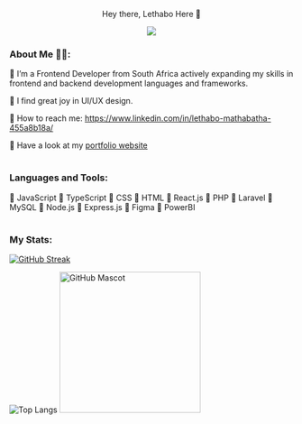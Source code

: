 <p align="center">

  <p align="center">
  <span>Hey there, Lethabo Here 👋</span>
    
</p>




<p align="center">
  <!-- Typing SVG by DenverCoder1 - https://github.com/DenverCoder1/readme-typing-svg -->
  <a href="https://github.com/DenverCoder1/readme-typing-svg">
    <img src="https://readme-typing-svg.demolab.com/?lines=Frontend%20Developer.;Budding%20UI%2FUX%20Designer.;Data%20Analytics%20Enthusiast.;Always%20learning%20new%20things!&font=Fira%20Code&center=true&width=440&height=45&color=f5b616&vCenter=true&pause=1000&size=22" /></a>
</p>





### About Me 👩‍💻:

🔆 I’m a Frontend Developer from South Africa actively expanding my skills in frontend and backend development languages and frameworks.

🔆 I find great joy in UI/UX design. 

🔆 How to reach me: https://www.linkedin.com/in/lethabo-mathabatha-455a8b18a/

🔆 Have a look at my [portfolio website](https://lethabomathabatha.github.io/lethabo-portfolio/)


#
### Languages and Tools:
🔆 JavaScript   🔅 TypeScript   🔆 CSS     🔆 HTML    🔅 React.js    🔅 PHP    🔅 Laravel    🔅 MySQL    🔅 Node.js    🔅 Express.js    🔅 Figma    🔅 PowerBI


#
### My Stats:
[![GitHub Streak](https://streak-stats.demolab.com?user=lethabomathabatha&theme=vision-friendly-dark&border_radius=8&exclude_days=Sun%2CSat&card_width=980)](https://git.io/streak-stats)                                                                                      

![Top Langs](https://github-readme-stats.vercel.app/api/top-langs/?username=anuraghazra&layout=compact)
<img src="https://github.com/lethabomathabatha/lethabomathabatha/assets/118384529/74d42b31-1ed1-458d-aadd-ea14b191fd0c-removebg-preview" width="250" alt="GitHub Mascot">


